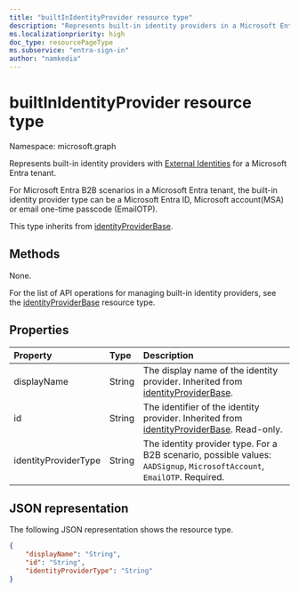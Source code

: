 ```yaml
---
title: "builtInIdentityProvider resource type"
description: "Represents built-in identity providers in a Microsoft Entra tenant."
ms.localizationpriority: high
doc_type: resourcePageType
ms.subservice: "entra-sign-in"
author: "namkedia"
---
```


# builtInIdentityProvider resource type
Namespace: microsoft.graph

Represents built-in identity providers with [External Identities](/azure/active-directory/external-identities/) for a Microsoft Entra tenant.

For Microsoft Entra B2B scenarios in a Microsoft Entra tenant, the built-in identity provider type can be a Microsoft Entra ID, Microsoft account(MSA) or email one-time passcode (EmailOTP).

This type inherits from [identityProviderBase](../resources/identityproviderbase.md).

## Methods
None.

For the list of API operations for managing built-in identity providers, see the [identityProviderBase](../resources/identityproviderbase.md) resource type.

## Properties

|Property|Type|Description|
|:---------------|:--------|:----------|
|displayName|String|The display name of the identity provider. Inherited from [identityProviderBase](../resources/identityproviderbase.md).|
|id|String|The identifier of the identity provider. Inherited from [identityProviderBase](../resources/identityproviderbase.md). Read-only.|
|identityProviderType|String|The identity provider type. For a B2B scenario, possible values: `AADSignup`, `MicrosoftAccount`, `EmailOTP`. Required.|

## JSON representation

The following JSON representation shows the resource type.

<!-- {
  "blockType": "resource",
  "@odata.type": "microsoft.graph.builtInIdentityProvider"
} -->

```json
{
    "displayName": "String",
    "id": "String",
    "identityProviderType": "String"
}
```

<!-- uuid: 8fcb5dbc-d5aa-4681-8e31-b001d5168d79
2021-03-30 14:57:30 UTC -->
<!--
{
  "type": "#page.annotation",
 "description": "builtinIdentityProvider",
  "keywords": "",
  "section": "documentation",
  "tocPath": "",
  "suppressions": []
}
-->
